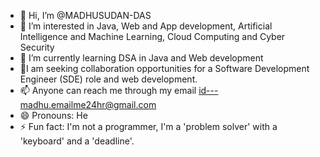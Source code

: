 - 👋 Hi, I’m @MADHUSUDAN-DAS
- 👀 I’m interested in Java, Web and App development, Artificial Intelligence and Machine Learning, Cloud Computing and Cyber Security
- 🌱 I’m currently learning DSA in Java and Web development
- 💞️I am seeking collaboration opportunities for a Software Development Engineer (SDE) role and web development.
- 📫 Anyone can reach me through my email id---madhu.emailme24hr@gmail.com
- 😄 Pronouns: He
- ⚡ Fun fact: I'm not a programmer, I'm a 'problem solver' with a 'keyboard' and a 'deadline'.

<!---
MADHUSUDAN-DAS/MADHUSUDAN-DAS is a ✨ special ✨ repository because its `README.md` (this file) appears on your GitHub profile.
You can click the Preview link to take a look at your changes.
--->
